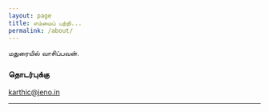 ```yaml
---
layout: page
title: எம்மைப் பற்றி...
permalink: /about/
---
```


மதுரையில் வாசிப்பவன். 

### தொடர்புக்கு

[karthic@jeno.in](mailto:karthic@jeno.in)
********
